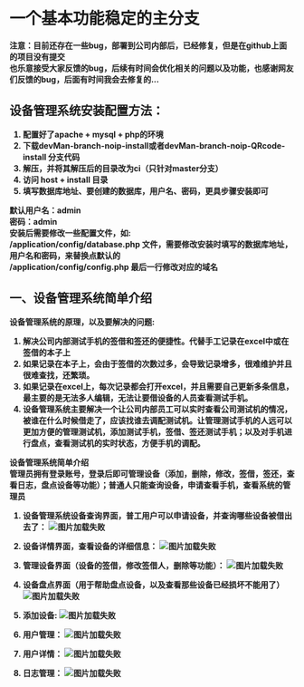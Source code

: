 # 一个基本功能稳定的主分支 
<b>注意：目前还存在一些bug，部署到公司内部后，已经修复，但是在github上面的项目没有提交<b><br>
<b>也乐意接受大家反馈的bug，后续有时间会优化相关的问题以及功能，也感谢网友们反馈的bug，后面有时间我会去修复的...<b><br>
## 设备管理系统安装配置方法：

1. 配置好了apache + mysql + php的环境
2. 下载devMan-branch-noip-install或者devMan-branch-noip-QRcode-install 分支代码
3. 解压，并将其解压后的目录改为ci（只针对master分支）
4. 访问 host + install 目录
5. 填写数据库地址、要创建的数据库，用户名、密码，更具步骤安装即可  <br>

默认用户名：admin <br>
密码：admin <br>
安装后需要修改一些配置文件，如:<br>
/application/config/database.php 文件，需要修改安装时填写的数据库地址，用户名和密码，来替换点默认的<br>
/application/config/config.php 最后一行修改对应的域名 <br>

## 一、设备管理系统简单介绍
<b>设备管理系统的原理，以及要解决的问题:</b><br>

1. 解决公司内部测试手机的签借和签还的便捷性。代替手工记录在excel中或在签借的本子上
2. 如果记录在本子上，会由于签借的次数过多，会导致记录增多，很难维护并且很难查找，还繁琐。
3. 如果记录在excel上，每次记录都会打开excel，并且需要自己更新多条信息，最主要的是无法多人编辑，无法让要借设备的人员查看测试手机。
4. 设备管理系统主要解决一个让公司内部员工可以实时查看公司测试机的情况，被谁在什么时候借走了，应该找谁去调配测试机。让管理测试手机的人远可以更加方便的管理测试机，添加测试手机，签借、签还测试手机；以及对手机进行盘点，查看测试机的实时状态，方便手机的调配。

<b>设备管理系统简单介绍</b><br>
管理员拥有登录账号，登录后即可管理设备（添加，删除，修改，签借，签还，查看日志，盘点设备等功能）；普通人只能查询设备，申请查看手机，查看系统的管理员

1. 设备管理系统设备查询界面，普工用户可以申请设备，并查询哪些设备被借出去了：
![图片加载失败](/temp/设备查询.png)

2. 设备详情界面，查看设备的详细信息：
![图片加载失败](/temp/设备详情.png)

3. 管理设备界面（设备的签借，修改签借人，删除等功能）：
![图片加载失败](/temp/管理设备.png)

4. 设备盘点界面（用于帮助盘点设备，以及查看那些设备已经损坏不能用了）
![图片加载失败](/temp/设备盘点.png)

5. 添加设备:
![图片加载失败](/temp/添加设备.png)

6. 用户管理：
![图片加载失败](/temp/用户管理.png)

7. 用户详情：
![图片加载失败](/temp/用户详情.png)

8. 日志管理：
![图片加载失败](/temp/日志管理.png)
